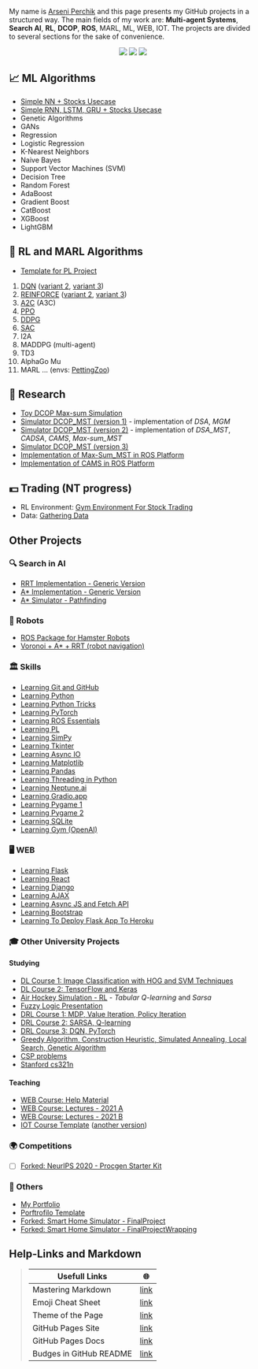 <link rel="shortcut icon" type="image/x-icon" href="/favicon.ico?">

My name is [Arseni Perchik](https://arseni1919.github.io/PORTFOLIO/) and this page presents my GitHub projects in a structured way. 
The main fields of my work are: **Multi-agent Systems**, **Search AI**, **RL**, **DCOP**, **ROS**, MARL, ML,  WEB, IOT. The projects are divided to several sections for the sake of convenience.

<p align="center">
    <a href="#" alt=""><img src="https://img.shields.io/github/last-commit/Arseni1919/GITHUB-STURCURED?style=social" /></a>
    <a href="https://twitter.com/AiArseni" alt=""><img src="https://img.shields.io/twitter/follow/AIArseni?label=Follow%20me%20on%20Twitter&style=social" /></a>
    <a href="https://github.com/Arseni1919" alt="Follow"><img src="https://img.shields.io/github/followers/Arseni1919?label=Follow%20me%20on%20GitHub&style=social" /></a>
</p>

## 📈 ML Algorithms 

- [Simple NN + Stocks Usecase](https://github.com/Arseni1919/NT_sandbox)
- [Simple RNN, LSTM, GRU + Stocks Usecase](https://github.com/Arseni1919/NT_sandbox)
- Genetic Algorithms
- GANs
- Regression
- Logistic Regression
- K-Nearest Neighbors
- Naive Bayes
- Support Vector Machines (SVM)
- Decision Tree
- Random Forest
- AdaBoost
- Gradient Boost
- CatBoost
- XGBoost
- LightGBM


## 🦁 RL and MARL Algorithms

- [Template for PL Project](https://github.com/Arseni1919/PL_TEMPLATE_PROJECT)

1. [DQN](https://github.com/Arseni1919/PL_DQN) ([variant 2](https://github.com/Arseni1919/DQN_implementation_from_pytorch_lightning_website), [variant 3](https://github.com/Arseni1919/Deep-RL-implementations-with-gym))
1. [REINFORCE](https://github.com/Arseni1919/PL_REINFORCE) ([variant 2](https://github.com/Arseni1919/Implementation-of-REINFORCE-with-PyTorch-Lightning), [variant 3](https://github.com/Arseni1919/Deep-RL-implementations-with-gym))
1. [A2C](https://github.com/Arseni1919/PL_A2C) (A3C)
1. [PPO](https://github.com/Arseni1919/PL_PPO)
1. [DDPG](https://github.com/Arseni1919/PL_DDPG)
1. [SAC](https://github.com/Arseni1919/SAC_algorithm)
1. I2A
1. MADDPG (multi-agent)
1. TD3
1. AlphaGo Mu
1. MARL ... (envs: [PettingZoo](https://www.pettingzoo.ml/#))

## 📝 Research

- [Toy DCOP Max-sum Simulation](https://github.com/Arseni1919/toy_dcop_max_sum_simulation)
- [Simulator DCOP_MST (version 1)](https://github.com/Arseni1919/simulator_dcop_mst) - implementation of _DSA_, _MGM_
- [Simulator DCOP_MST (version 2)](https://github.com/Arseni1919/max_sum_cells_simulator) - implementation of _DSA_MST_, _CADSA_, _CAMS_, _Max-sum_MST_
- [Simulator DCOP_MST (version 3)](https://github.com/Arseni1919/dcop_simulator_3)
- [Implementation of Max-Sum_MST in ROS Platform](https://github.com/Arseni1919/max_sum_ROS_implementation)
- [Implementation of CAMS in ROS Platform](https://github.com/Arseni1919/max_sum_cells_ROS)

## 💵 Trading (NT progress)

- RL Environment: [Gym Environment For Stock Trading](https://github.com/Arseni1919/gym-stocktrading)
- Data: [Gathering Data](https://github.com/Arseni1919/Trading_model_first_trying)

## Other Projects

### 🔍  Search in AI

- [RRT Implementation - Generic Version](https://github.com/Arseni1919/Simple_Implementation_of_RRT)
- [A* Implementation - Generic Version](https://github.com/Arseni1919/A_star_Implementation)
- [A* Simulator - Pathfinding](https://github.com/Arseni1919/A_star_simulator)


### 🚗 Robots

- [ROS Package for Hamster Robots](https://github.com/Arseni1919/ROS-package-to-move-robots-with-my-code)
- [Voronoi + A* + RRT (robot navigation)](https://github.com/matanSamina/RRT_Project_2021)


### 🏛️ Skills

- [Learning Git and GitHub](https://github.com/Arseni1919/Learning_git)
- [Learning Python](https://github.com/Arseni1919/Learning_Python)
- [Learning Python Tricks](https://github.com/Arseni1919/Python-Tricks-book-examples)
- [Learning PyTorch](https://github.com/Arseni1919/pytorch_tutorials)
- [Learning ROS Essentials](https://github.com/Arseni1919/ROS-essentianls)
- [Learning PL](https://github.com/Arseni1919/PyTorch_Lightning_example)
- [Learning SimPy](https://github.com/Arseni1919/Learning_SimPy)
- [Learning Tkinter](https://github.com/Arseni1919/Learning_Tkinter)
- [Learning Async IO](https://github.com/Arseni1919/Learning_AsyncIO)
- [Learning Matplotlib](https://github.com/Arseni1919/Learning_matplotlib)
- [Learning Pandas](https://github.com/Arseni1919/Learning_Pandas)
- [Learning Threading in Python](https://github.com/Arseni1919/Learning_Threading_python)
- [Learning Neptune.ai](https://github.com/Arseni1919/Neptune_Tutorials)
- [Learning Gradio.app](https://github.com/Arseni1919/Learning_Gradio)
- [Learning Pygame 1](https://github.com/Arseni1919/pygame_example)
- [Learning Pygame 2](https://github.com/Arseni1919/Learning_pygame_2)
- [Learning SQLite](https://github.com/Arseni1919/Learning_SQLite)
- [Learning Gym (OpenAI)](https://github.com/Arseni1919/Learning_Gym_OpenAI)

### 🖥️ WEB

- [Learning Flask](https://github.com/Arseni1919/arseniperchikflask)
- [Learning React](https://github.com/Arseni1919/arseniperchikreact)
- [Learning Django](https://github.com/Arseni1919/Learning_Django)
- [Learning AJAX](https://github.com/Arseni1919/Learning_AJAX)
- [Learning Async JS and Fetch API](https://github.com/Arseni1919/Learning_FetchAPI)
- [Learning Bootstrap](https://github.com/Arseni1919/Learning_Bootstrap)
- [Learning To Deploy Flask App To Heroku](https://github.com/Arseni1919/Learnig_Deploy_Flask_to_Heroku)

### 🎓 Other University Projects

#### Studying

- [DL Course 1: Image Classification with HOG and SVM Techniques](https://github.com/Arseni1919/Task_1_DL_course_Ben_Gurion)
- [DL Course 2: TensorFlow and Keras](https://github.com/Arseni1919/Task_2_DL_course_Ben_Gurion_2020)
- [Air Hockey Simulation - RL](https://github.com/Arseni1919/air-hockey-simulation-RL-algorithms) - _Tabular Q-learning_ and _Sarsa_
- [Fuzzy Logic Presentation](https://github.com/Arseni1919/Fuzzy_Logic_presentation)
- [DRL Course 1: MDP, Value Iteration, Policy Iteration](https://github.com/Arseni1919/DRL_course_exercise_1)
- [DRL Course 2: SARSA, Q-learning](https://github.com/Arseni1919/DRL_course_exercise_2)
- [DRL Course 3: DQN, PyTorch](https://github.com/Arseni1919/DRL_course_exercise_3)
- [Greedy Algorithm, Construction Heuristic, Simulated Annealing, Local Search, Genetic Algorithm](https://github.com/Arseni1919/computational_intelligence_course_task)
- [CSP problems](https://github.com/Arseni1919/AI-course-in-BGU-assignment-1---Centralised-CSP)
- [Stanford cs321n](https://github.com/Arseni1919/cs321n)

#### Teaching

- [WEB Course: Help Material](https://github.com/Arseni1919/WEB_course_BGU)
- [WEB Course: Lectures - 2021 A](https://github.com/Arseni1919/WEB_Course_2020_A_examples_flask)
- [WEB Course: Lectures - 2021 B](https://github.com/Arseni1919/WEB_Course_2021_B_examples_flask)
- [IOT Course Template](https://github.com/Arseni1919/IOT_Course_Template) ([another version](https://github.com/Arseni1919/DDS_IOT_Example))


### 🌍 Competitions

- [ ] [Forked: NeurIPS 2020 - Procgen Starter Kit](https://github.com/Arseni1919/neurips2020-procgen-starter-kit)

### 📍 Others

- [My Portfolio](https://arseni1919.github.io/PORTFOLIO/)
- [Porftrofilo Template](https://github.com/Arseni1919/PORTFOLIO_Samle)
- [Forked: Smart Home Simulator - FinalProject](https://github.com/Arseni1919/FinalProject)
- [Forked: Smart Home Simulator - FinalProjectWrapping](https://github.com/Arseni1919/FinalProjectWrapping)

## Help-Links and Markdown


> Usefull Links | 🌐
> ------------ | -------------
> Mastering Markdown | [link](https://guides.github.com/features/mastering-markdown/)
> Emoji Cheat Sheet | [link](https://github.com/ikatyang/emoji-cheat-sheet/blob/master/README.md)
> Theme of the Page | [link](https://github.com/pages-themes/slate) 
> GitHub Pages Site | [link](https://pages.github.com/)
> GitHub Pages Docs | [link](https://docs.github.com/categories/github-pages-basics/)
> Budges in GitHub README | [link](https://shields.io/)


<!--```markdown
Syntax highlighted code block 
[Link](url) and ![Image](src)
```
**Bold** and _Italic_ and `Code` text-->

